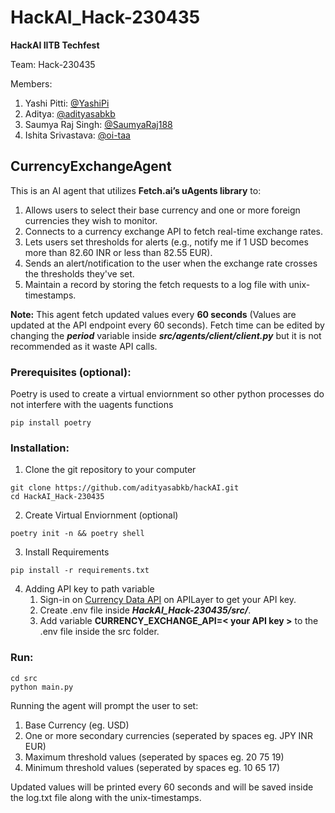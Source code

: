 # HackAI_Hack-230435
**HackAI IITB Techfest**

Team: Hack-230435

Members:

1. Yashi Pitti: [@YashiPi](https://github.com/YashiPi)
2. Aditya: [@adityasabkb](https://github.com/adityasabkb)
3. Saumya Raj Singh: [@SaumyaRaj188](https://github.com/SaumyaRaj188)
4. Ishita Srivastava: [@oi-taa](https://github.com/oi-taa)


## CurrencyExchangeAgent

This is an AI agent that utilizes **Fetch.ai’s uAgents library** to:
 1. Allows users to select their base currency and one or more foreign currencies they wish to monitor.
 2. Connects to a currency exchange API to fetch real-time exchange rates.
 3. Lets users set thresholds for alerts (e.g., notify me if 1 USD becomes more than 82.60 INR or less
than 82.55 EUR).
 4. Sends an alert/notification to the user when the exchange rate crosses the thresholds they've set.
 5. Maintain a record by storing the fetch requests to a log file with unix-timestamps.

    
**Note:** This agent fetch updated values every **60 seconds** (Values are updated at the API endpoint every 60 seconds). 
Fetch time can be edited by changing the ***period*** variable inside ***src/agents/client/client.py*** but it is not recommended as it waste API calls.


### Prerequisites (optional):
Poetry is used to create a virtual enviornment so other python
 processes do not interfere with the uagents functions
```
pip install poetry
```




### Installation:

1. Clone the git repository to your computer
```
git clone https://github.com/adityasabkb/hackAI.git
cd HackAI_Hack-230435
```


2. Create Virtual Enviornment (optional)
```
poetry init -n && poetry shell
```



3. Install Requirements
```
pip install -r requirements.txt
```

4. Adding API key to path variable
   1. Sign-in on [Currency Data API](https://apilayer.com/marketplace/currency_data-api) on APILayer to get your API key.
   2. Create .env file inside ***HackAI_Hack-230435/src/***.
   3. Add variable **CURRENCY_EXCHANGE_API=< your API key >** to the .env file inside the src folder.


### Run:

```
cd src
python main.py
```

Running the agent will prompt the user to set:
   1. Base Currency (eg. USD)
   2. One or more secondary currencies (seperated by spaces eg. JPY INR EUR)
   3. Maximum threshold values (seperated by spaces eg. 20 75 19)
   4. Minimum threshold values (seperated by spaces eg. 10 65 17)

Updated values will be printed every 60 seconds and will be saved inside the log.txt file along with the unix-timestamps.

